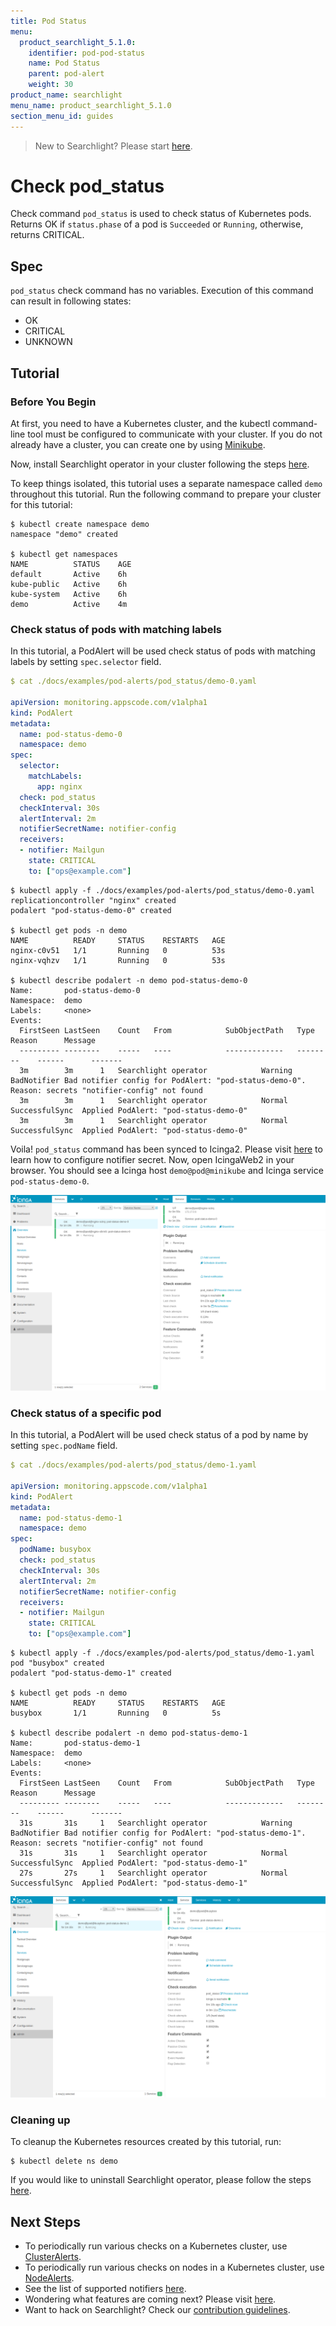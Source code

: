 ```yaml
---
title: Pod Status
menu:
  product_searchlight_5.1.0:
    identifier: pod-pod-status
    name: Pod Status
    parent: pod-alert
    weight: 30
product_name: searchlight
menu_name: product_searchlight_5.1.0
section_menu_id: guides
---
```


> New to Searchlight? Please start [here](/docs/concepts/README.md).

# Check pod_status

Check command `pod_status` is used to check status of Kubernetes pods. Returns OK if `status.phase` of a pod is `Succeeded` or `Running`, otherwise, returns CRITICAL.


## Spec
`pod_status` check command has no variables. Execution of this command can result in following states:

- OK
- CRITICAL
- UNKNOWN


## Tutorial

### Before You Begin
At first, you need to have a Kubernetes cluster, and the kubectl command-line tool must be configured to communicate with your cluster. If you do not already have a cluster, you can create one by using [Minikube](https://github.com/kubernetes/minikube).

Now, install Searchlight operator in your cluster following the steps [here](/docs/setup/install.md).

To keep things isolated, this tutorial uses a separate namespace called `demo` throughout this tutorial. Run the following command to prepare your cluster for this tutorial:

```console
$ kubectl create namespace demo
namespace "demo" created

$ kubectl get namespaces
NAME          STATUS    AGE
default       Active    6h
kube-public   Active    6h
kube-system   Active    6h
demo          Active    4m
```

### Check status of pods with matching labels
In this tutorial, a PodAlert will be used check status of pods with matching labels by setting `spec.selector` field.
```yaml
$ cat ./docs/examples/pod-alerts/pod_status/demo-0.yaml

apiVersion: monitoring.appscode.com/v1alpha1
kind: PodAlert
metadata:
  name: pod-status-demo-0
  namespace: demo
spec:
  selector:
    matchLabels:
      app: nginx
  check: pod_status
  checkInterval: 30s
  alertInterval: 2m
  notifierSecretName: notifier-config
  receivers:
  - notifier: Mailgun
    state: CRITICAL
    to: ["ops@example.com"]
```
```console
$ kubectl apply -f ./docs/examples/pod-alerts/pod_status/demo-0.yaml
replicationcontroller "nginx" created
podalert "pod-status-demo-0" created

$ kubectl get pods -n demo
NAME          READY     STATUS    RESTARTS   AGE
nginx-c0v51   1/1       Running   0          53s
nginx-vqhzv   1/1       Running   0          53s

$ kubectl describe podalert -n demo pod-status-demo-0
Name:		pod-status-demo-0
Namespace:	demo
Labels:		<none>
Events:
  FirstSeen	LastSeen	Count	From			SubObjectPath	Type		Reason		Message
  ---------	--------	-----	----			-------------	--------	------		-------
  3m		3m		1	Searchlight operator			Warning		BadNotifier	Bad notifier config for PodAlert: "pod-status-demo-0". Reason: secrets "notifier-config" not found
  3m		3m		1	Searchlight operator			Normal		SuccessfulSync	Applied PodAlert: "pod-status-demo-0"
  3m		3m		1	Searchlight operator			Normal		SuccessfulSync	Applied PodAlert: "pod-status-demo-0"
```

Voila! `pod_status` command has been synced to Icinga2. Please visit [here](/docs/guides/notifiers.md) to learn how to configure notifier secret. Now, open IcingaWeb2 in your browser. You should see a Icinga host `demo@pod@minikube` and Icinga service `pod-status-demo-0`.

![check-all-pods](/docs/images/pod-alerts/pod_status/demo-0.png)


### Check status of a specific pod
In this tutorial, a PodAlert will be used check status of a pod by name by setting `spec.podName` field.
```yaml
$ cat ./docs/examples/pod-alerts/pod_status/demo-1.yaml

apiVersion: monitoring.appscode.com/v1alpha1
kind: PodAlert
metadata:
  name: pod-status-demo-1
  namespace: demo
spec:
  podName: busybox
  check: pod_status
  checkInterval: 30s
  alertInterval: 2m
  notifierSecretName: notifier-config
  receivers:
  - notifier: Mailgun
    state: CRITICAL
    to: ["ops@example.com"]
```
```console
$ kubectl apply -f ./docs/examples/pod-alerts/pod_status/demo-1.yaml
pod "busybox" created
podalert "pod-status-demo-1" created

$ kubectl get pods -n demo
NAME          READY     STATUS    RESTARTS   AGE
busybox       1/1       Running   0          5s

$ kubectl describe podalert -n demo pod-status-demo-1
Name:		pod-status-demo-1
Namespace:	demo
Labels:		<none>
Events:
  FirstSeen	LastSeen	Count	From			SubObjectPath	Type		Reason		Message
  ---------	--------	-----	----			-------------	--------	------		-------
  31s		31s		1	Searchlight operator			Warning		BadNotifier	Bad notifier config for PodAlert: "pod-status-demo-1". Reason: secrets "notifier-config" not found
  31s		31s		1	Searchlight operator			Normal		SuccessfulSync	Applied PodAlert: "pod-status-demo-1"
  27s		27s		1	Searchlight operator			Normal		SuccessfulSync	Applied PodAlert: "pod-status-demo-1"
```
![check-by-pod-label](/docs/images/pod-alerts/pod_status/demo-1.png)


### Cleaning up
To cleanup the Kubernetes resources created by this tutorial, run:
```console
$ kubectl delete ns demo
```

If you would like to uninstall Searchlight operator, please follow the steps [here](/docs/setup/uninstall.md).


## Next Steps
 - To periodically run various checks on a Kubernetes cluster, use [ClusterAlerts](/docs/concepts/alert-types/cluster-alert.md).
 - To periodically run various checks on nodes in a Kubernetes cluster, use [NodeAlerts](/docs/concepts/alert-types/node-alert.md).
 - See the list of supported notifiers [here](/docs/guides/notifiers.md).
 - Wondering what features are coming next? Please visit [here](/docs/roadmap.md).
 - Want to hack on Searchlight? Check our [contribution guidelines](/docs/CONTRIBUTING.md).
